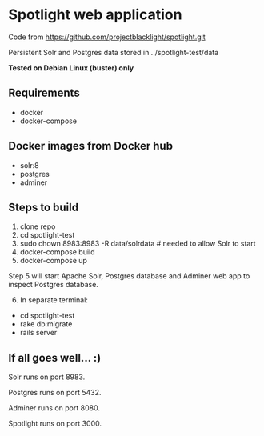 # Spotlight web application

Code from https://github.com/projectblacklight/spotlight.git

Persistent Solr and Postgres data stored in ../spotlight-test/data

**Tested on Debian Linux (buster) only**

## Requirements
- docker 
- docker-compose 

## Docker images from Docker hub
- solr:8
- postgres
- adminer

## Steps to build
1. clone repo
2. cd spotlight-test
3. sudo chown 8983:8983 -R data/solrdata # needed to allow Solr to start
4. docker-compose build
5. docker-compose up

Step 5 will start Apache Solr, Postgres database and Adminer web app to inspect Postgres database.

6. In separate terminal:
- cd spotlight-test
- rake db:migrate
- rails server

## If all goes well...  :)

Solr runs on port 8983.

Postgres runs on port 5432.

Adminer runs on port 8080.

Spotlight runs on port 3000.
